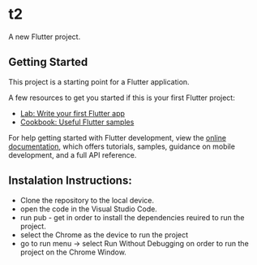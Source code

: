 # t2

A new Flutter project.

## Getting Started

This project is a starting point for a Flutter application.

A few resources to get you started if this is your first Flutter project:

- [Lab: Write your first Flutter app](https://docs.flutter.dev/get-started/codelab)
- [Cookbook: Useful Flutter samples](https://docs.flutter.dev/cookbook)

For help getting started with Flutter development, view the
[online documentation](https://docs.flutter.dev/), which offers tutorials,
samples, guidance on mobile development, and a full API reference.

## Instalation Instructions:
  - Clone the repository to the local device.
  - open the code in the Visual Studio Code.
  - run pub - get in order to install the dependencies reuired to run the project.
  - select the Chrome as the device to run the project
  - go to run menu -> select Run Without Debugging on order to run the project on the Chrome Window.
